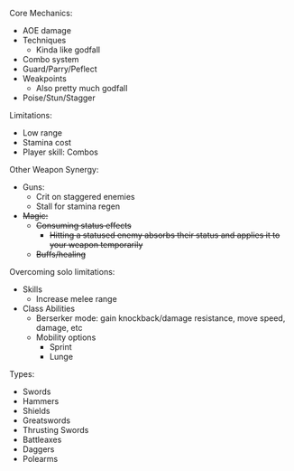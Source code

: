 Core Mechanics:
- AOE damage
- Techniques
	- Kinda like godfall
- Combo system
- Guard/Parry/Peflect
- Weakpoints
	- Also pretty much godfall
- Poise/Stun/Stagger

Limitations:
- Low range
- Stamina cost
- Player skill: Combos

Other Weapon Synergy:
- Guns:
	- Crit on staggered enemies
	- Stall for stamina regen
- ~~Magic:~~
	- ~~Consuming status effects~~
		- ~~Hitting a statused enemy absorbs their status and applies it to your weapon temporarily~~
	- ~~Buffs/healing~~

Overcoming solo limitations:
- Skills
	- Increase melee range
- Class Abilities
	- Berserker mode: gain knockback/damage resistance, move speed, damage, etc
	- Mobility options
		- Sprint
		- Lunge

Types:
- Swords
- Hammers
- Shields
- Greatswords
- Thrusting Swords
- Battleaxes
- Daggers
- Polearms